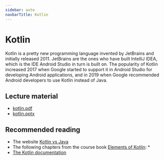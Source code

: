 ```yaml
---
sidebar: auto
navbarTitle: Kotlin
---
```


# Kotlin
Kotlin is a pretty new programming language invented by JetBrains and initially released 2011. JetBrains are the ones who have built IntelliJ IDEA, which is the IDE Android Studio in turn is built on. The popularity of Kotlin increased 2017 when Google started to support it in Android Studio for developing Android applications, and in 2019 when Google recommended Android developers to use Kotlin instead of Java.

## Lecture material
* [kotlin.pdf](kotlin.pdf)
* [kotlin.pptx](kotlin.pptx)

## Recommended reading
* The website [Kotlin vs Java](https://www.kotlinvsjava.com/index.html)
* The following chapters from the course book [Elements of Kotlin](https://wares.commonsware.com/app/internal/book/Kotlin/page/chap-preface-001.html):
    * 
* [The Kotlin documentation](https://kotlinlang.org/docs/reference/)